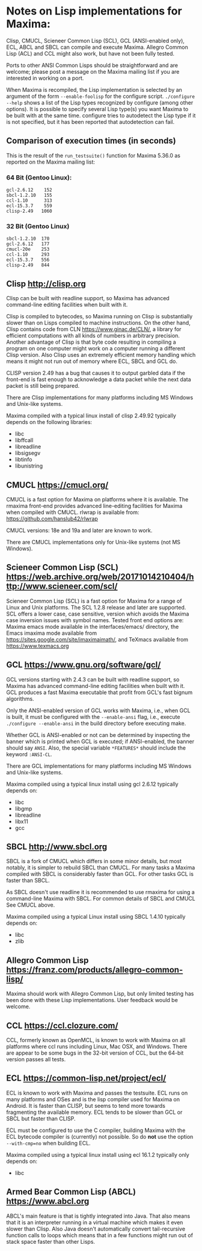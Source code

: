 Notes on Lisp implementations for Maxima:
=========================================

Clisp, CMUCL, Scieneer Common Lisp (SCL), GCL (ANSI-enabled only),
ECL, ABCL and SBCL can compile and execute Maxima.
Allegro Common Lisp (ACL) and CCL might also work, but have not
been fully tested.

Ports to other ANSI Common Lisps should be straightforward
and are welcome; please post a message on the Maxima mailing list
if you are interested in working on a port.

When Maxima is recompiled, the Lisp implementation is selected by
an argument of the form `--enable-foolisp` for the configure script.
`./configure --help` shows a list of the Lisp types recognized by
configure (among other options). It is possible to specify several
Lisp type(s) you want Maxima to be built with at the same time.
configure tries to autodetect the Lisp type if it is not specified,
but it has been reported that autodetection can fail.


Comparison of execution times (in seconds)
------------------------------------------

This is the result of the `run_testsuite()` function for
Maxima 5.36.0 as reported on the Maxima mailing list:

### 64 Bit (Gentoo Linux):

    gcl-2.6.12    152
    sbcl-1.2.10   155
    ccl-1.10      313
    ecl-15.3.7    559
    clisp-2.49   1060

### 32 Bit (Gentoo Linux)

    sbcl-1.2.10  170
    gcl-2.6.12   177
    cmucl-20e    253
    ccl-1.10     293
    ecl-15.3.7   556
    clisp-2.49   844


Clisp <http://clisp.org>
------------------------

Clisp can be built with readline support, so Maxima has
advanced command-line editing facilities when built with it.

Clisp is compiled to bytecodes, so Maxima running on Clisp is
substantially slower than on Lisps compiled to machine instructions.
On the other hand, Clisp contains code from CLN <https://www.ginac.de/CLN/>,
a library for efficient computations with all kinds of numbers in
arbitrary precision. Another advantage of Clisp is that byte code
resulting in compiling a program on one computer might work on a
computer running a different Clisp version. Also Clisp uses an
extremely efficient memory handling which means it might not run
out of memory where ECL, SBCL and GCL do.

CLISP version 2.49 has a bug that causes it to output garbled data
if the front-end is fast enough to acknowledge a data packet while
the next data packet is still being prepared.

There are Clisp implementations for many platforms including
MS Windows and Unix-like systems.

Maxima compiled with a typical linux install of clisp 2.49.92
typically depends on the following libraries:

 * libc
 * libffcall
 * libreadline
 * libsigsegv
 * libtinfo
 * libunistring


CMUCL <https://cmucl.org/>
----------------------------------

CMUCL is a fast option for Maxima on platforms where it is
available. The rmaxima front-end provides advanced line-editing
facilities for Maxima when compiled with CMUCL. rlwrap is available
from: <https://github.com/hanslub42/rlwrap>

CMUCL versions: 18e and 19a and later are known to work.

There are CMUCL implementations only for Unix-like systems
(not MS Windows).

Scieneer Common Lisp (SCL) <https://web.archive.org/web/20171014210404/http://www.scieneer.com/scl/>
----------------------------------------------------------------------------------------------------

Scieneer Common Lisp (SCL) is a fast option for Maxima for a
range of Linux and Unix platforms.  The SCL 1.2.8 release and later
are supported.  SCL offers a lower case, case sensitive, version which
avoids the Maxima case inversion issues with symbol names.  Tested
front end options are: Maxima emacs mode available in the
interfaces/emacs/ directory, the Emacs imaxima mode available from
<https://sites.google.com/site/imaximaimath/>, and TeXmacs available from
<https://www.texmacs.org>

GCL <https://www.gnu.org/software/gcl/>
---------------------------------------

GCL versions starting with 2.4.3 can be built with readline
support, so Maxima has advanced command-line editing facilities
when built with it. GCL produces a fast Maxima executable that
profit from GCL's fast bignum algorithms.

Only the ANSI-enabled version of GCL works with Maxima, i.e.,
when GCL is built, it must be configured with the `--enable-ansi` flag,
i.e., execute `./configure --enable-ansi` in the build directory
before executing make.

Whether GCL is ANSI-enabled or not can be determined by
inspecting the banner which is printed when GCL is executed;
if ANSI-enabled, the banner should say `ANSI`.
Also, the special variable `*FEATURES*` should include the keyword `:ANSI-CL`.

There are GCL implementations for many platforms
including MS Windows and Unix-like systems.

Maxima compiled using a typical linux install using gcl 2.6.12
typically depends on:

 * libc
 * libgmp
 * libreadline
 * libx11
 * gcc


SBCL <http://www.sbcl.org>
--------------------------

SBCL is a fork of CMUCL which differs in some minor details,
but most notably, it is simpler to rebuild SBCL than CMUCL.
For many tasks a Maxima compiled with SBCL is considerably faster than
GCL. For other tasks GCL is faster than SBCL.

As SBCL doesn't use readline it is recommended to use rmaxima for using
a command-line Maxima with SBCL. For common details of SBCL and CMUCL
See CMUCL above.

Maxima compiled using a typical Linux install using SBCL 1.4.10
typically depends on:

 * libc
 * zlib


Allegro Common Lisp <https://franz.com/products/allegro-common-lisp/>
---------------------------------------------------------------------

Maxima should work with Allegro Common Lisp, but
only limited testing has been done with these Lisp
implementations. User feedback would be welcome.


CCL <https://ccl.clozure.com/>
------------------------------

CCL, formerly known as OpenMCL, is known to work with Maxima on
all platforms where ccl runs including Linux, Mac OSX, and Windows.
There are appear to be some bugs in the 32-bit version of CCL, but
the 64-bit version passes all tests.


ECL <https://common-lisp.net/project/ecl/>
------------------------------------------

ECL is known to work with Maxima and passes the testsuite. ECL
runs on many platforms and OSes and is the lisp compiler used for
Maxima on Android. It is faster than CLISP, but seems to tend more
towards fragmenting the available memory. ECL tends to be slower
than GCL or SBCL but faster than CLISP.

ECL must be configured to use the C compiler, building Maxima with the
ECL bytecode compiler is (currently) not possible.  So do **not** use the
option `--with-cmp=no` when building ECL.

Maxima compiled using a typical linux install using ecl 16.1.2
typically only depends on:

 * libc


Armed Bear Common Lisp (ABCL) <https://www.abcl.org>
----------------------------------------------------

ABCL's main feature is that is tightly integrated into Java.
That also means that it is an interpreter running in a virtual machine
which makes it even slower than Clisp. Also Java doesn't automatically
convert tail-recursive function calls to loops which means that in a
few functions might run out of stack space faster than other Lisps.


